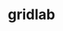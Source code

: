 ---
title: 'gridlab'
class: 'gridlab'
layout: 'layouts/gridlab.html'
permalink: '/gridlab/index.html'
---